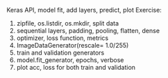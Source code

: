 Keras API, model fit, add layers, predict, plot
Exercise:
  1. zipfile, os.listdir, os.mkdir, split data
  2. sequential layers, padding, pooling, flatten, dense
  3. optimizer, loss function, metrics
  4. ImageDataGenerator(rescale= 1.0/255)
  5. train and validation generators
  6. model.fit_generator, epochs, verbose
  7. plot acc, loss for both train and validation
  
  

